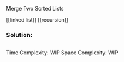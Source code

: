 Merge Two Sorted Lists

[[linked list]] [[recursion]]

### Solution:
```python

```

Time Complexity:  WIP
Space Complexity:  WIP